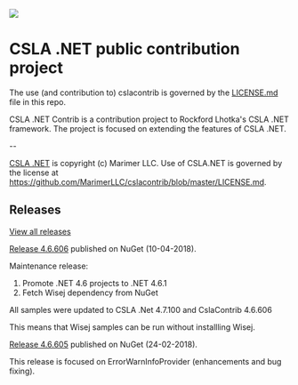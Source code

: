![](https://raw.github.com/MarimerLLC/csla/master/Support/Logos/csla%20win8_mid.png)

# CSLA .NET public contribution project

The use (and contribution to) cslacontrib is governed by the [LICENSE.md](https://github.com/MarimerLLC/cslacontrib/blob/master/LICENSE.md) file in this repo.

CSLA .NET Contrib is a contribution project to Rockford Lhotka's CSLA .NET framework. The project is focused on extending the features of CSLA .NET.

--

[CSLA .NET](http://www.cslanet.com) is copyright (c) Marimer LLC. Use of CSLA.NET is governed by the license 
at https://github.com/MarimerLLC/cslacontrib/blob/master/LICENSE.md.

## Releases

[View all releases](https://github.com/MarimerLLC/cslacontrib/releases)

[Release 4.6.606](https://github.com/MarimerLLC/cslacontrib/releases/tag/v4.6.606) published on NuGet (10-04-2018).

Maintenance release:
1. Promote .NET 4.6 projects to .NET 4.6.1
2. Fetch Wisej dependency from NuGet

All samples were updated to CSLA .Net 4.7.100 and CslaContrib 4.6.606

This means that Wisej samples can be run without installling Wisej.

[Release 4.6.605](https://github.com/MarimerLLC/cslacontrib/releases/tag/v4.6.605) published on NuGet (24-02-2018).

This release is focused on ErrorWarnInfoProvider (enhancements and bug fixing).
